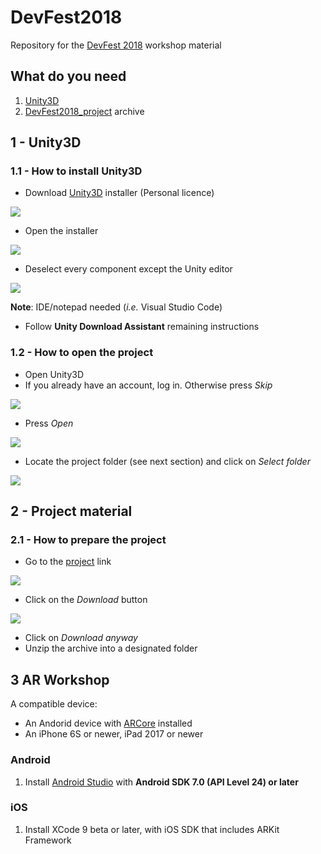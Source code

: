 # DevFest2018

Repository for the [DevFest 2018](https://devfest18.gdgtrento.it) workshop material

## What do you need

1. [Unity3D](https://unity3d.com)
2. [DevFest2018_project](http://bit.ly/uug-devfest-18-project) archive

## 1 - Unity3D

### 1.1 - How to install Unity3D

- Download [Unity3D](https://store.unity.com/download?ref=personal) installer (Personal licence)

![](img/download.png)

- Open the installer

![](img/setup.png)

- Deselect every component except the Unity editor

![](img/wizard.png)

**Note**: IDE/notepad needed (*i.e.* Visual Studio Code)

- Follow **Unity Download Assistant** remaining instructions

### 1.2 - How to open the project

- Open Unity3D
- If you already have an account, log in. Otherwise press *Skip*

![](img/skip.png)

- Press *Open*

![](img/open.png)

- Locate the project folder (see next section) and click on *Select folder*

![](img/selection.png)

## 2 - Project material 

### 2.1 - How to prepare the project

- Go to the [project](http://bit.ly/uug-devfest-18-project) link

![](img/drive_1.png)

- Click on the *Download* button

![](img/drive_2.png)

- Click on *Download anyway*
- Unzip the archive into a designated folder

## 3 AR Workshop 
A compatible device:
- An Andorid device with [ARCore](https://play.google.com/store/apps/details?id=com.google.ar.core&hl=en_US) installed
- An iPhone 6S or newer, iPad 2017 or newer

### Android
1. Install [Android Studio](https://developer.android.com/studio) with **Android SDK 7.0 (API Level 24) or later**

### iOS
1. Install XCode 9 beta or later, with iOS SDK that includes ARKit Framework

